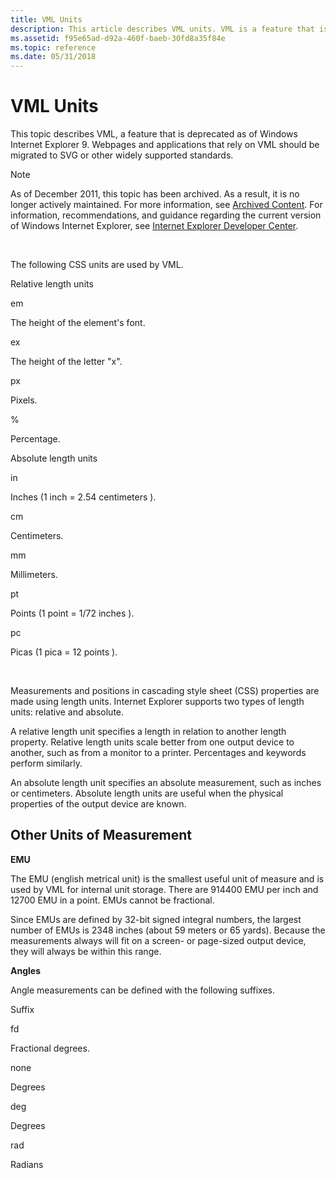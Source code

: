 ```yaml
---
title: VML Units
description: This article describes VML units. VML is a feature that is deprecated as of Windows Internet Explorer 9.
ms.assetid: f95e65ad-d92a-460f-baeb-30fd8a35f84e
ms.topic: reference
ms.date: 05/31/2018
---
```


# VML Units

This topic describes VML, a feature that is deprecated as of Windows Internet Explorer 9. Webpages and applications that rely on VML should be migrated to SVG or other widely supported standards.

> [!Note]  
> As of December 2011, this topic has been archived. As a result, it is no longer actively maintained. For more information, see [Archived Content](/previous-versions/windows/internet-explorer/ie-developer/). For information, recommendations, and guidance regarding the current version of Windows Internet Explorer, see [Internet Explorer Developer Center](https://msdn.microsoft.com/ie/).

 

The following CSS units are used by VML.



Relative length units

em

The height of the element's font.

ex

The height of the letter "x".

px

Pixels.

%

Percentage.

Absolute length units

in

Inches (1 inch = 2.54 centimeters ).

cm

Centimeters.

mm

Millimeters.

pt

Points (1 point = 1/72 inches ).

pc

Picas (1 pica = 12 points ).



 

Measurements and positions in cascading style sheet (CSS) properties are made using length units. Internet Explorer supports two types of length units: relative and absolute.

A relative length unit specifies a length in relation to another length property. Relative length units scale better from one output device to another, such as from a monitor to a printer. Percentages and keywords perform similarly.

An absolute length unit specifies an absolute measurement, such as inches or centimeters. Absolute length units are useful when the physical properties of the output device are known.

## Other Units of Measurement

**EMU**

The EMU (english metrical unit) is the smallest useful unit of measure and is used by VML for internal unit storage. There are 914400 EMU per inch and 12700 EMU in a point. EMUs cannot be fractional.

Since EMUs are defined by 32-bit signed integral numbers, the largest number of EMUs is 2348 inches (about 59 meters or 65 yards). Because the measurements always will fit on a screen- or page-sized output device, they will always be within this range.

**Angles**

Angle measurements can be defined with the following suffixes.



Suffix

fd

Fractional degrees.

none

Degrees

deg

Degrees

rad

Radians



 

 

 
